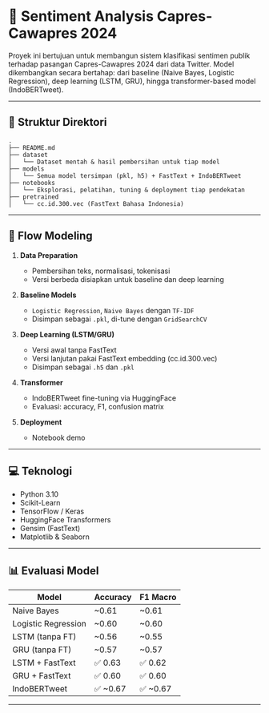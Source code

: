 # 🧠 Sentiment Analysis Capres-Cawapres 2024

Proyek ini bertujuan untuk membangun sistem klasifikasi sentimen publik terhadap pasangan Capres-Cawapres 2024 dari data Twitter. Model dikembangkan secara bertahap: dari baseline (Naive Bayes, Logistic Regression), deep learning (LSTM, GRU), hingga transformer-based model (IndoBERTweet).

---

## 📂 Struktur Direktori

```
.
├── README.md
├── dataset
│   └── Dataset mentah & hasil pembersihan untuk tiap model
├── models
│   └── Semua model tersimpan (pkl, h5) + FastText + IndoBERTweet
├── notebooks
│   └── Eksplorasi, pelatihan, tuning & deployment tiap pendekatan
├── pretrained
│   └── cc.id.300.vec (FastText Bahasa Indonesia)
```

---

## 🔁 Flow Modeling

1. **Data Preparation**
   - Pembersihan teks, normalisasi, tokenisasi
   - Versi berbeda disiapkan untuk baseline dan deep learning

2. **Baseline Models**
   - `Logistic Regression`, `Naive Bayes` dengan `TF-IDF`
   - Disimpan sebagai `.pkl`, di-tune dengan `GridSearchCV`

3. **Deep Learning (LSTM/GRU)**
   - Versi awal tanpa FastText
   - Versi lanjutan pakai FastText embedding (cc.id.300.vec)
   - Disimpan sebagai `.h5` dan `.pkl`

4. **Transformer**
   - IndoBERTweet fine-tuning via HuggingFace
   - Evaluasi: accuracy, F1, confusion matrix

5. **Deployment**
   - Notebook demo

---

## 💻 Teknologi

- Python 3.10
- Scikit-Learn
- TensorFlow / Keras
- HuggingFace Transformers
- Gensim (FastText)
- Matplotlib & Seaborn

---

## 📊 Evaluasi Model

| Model               | Accuracy | F1 Macro |
|---------------------|----------|----------|
| Naive Bayes         | ~0.61    | ~0.61    |
| Logistic Regression | ~0.60    | ~0.60    |
| LSTM (tanpa FT)     | ~0.56    | ~0.55    |
| GRU (tanpa FT)      | ~0.57    | ~0.57    |
| LSTM + FastText     | ✅ 0.63   | ✅ 0.62   |
| GRU + FastText      | ✅ 0.60   | ✅ 0.60   |
| IndoBERTweet        | ✅ ~0.67  | ✅ ~0.67  |

---

